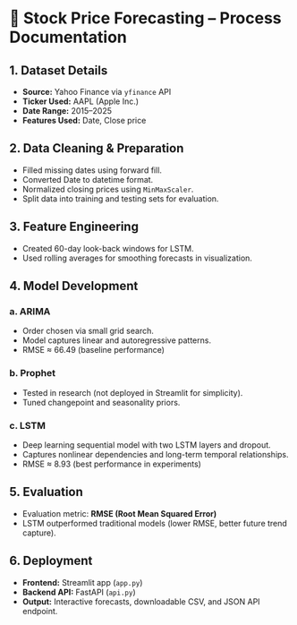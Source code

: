 # 🧠 Stock Price Forecasting – Process Documentation

## 1. Dataset Details
- **Source:** Yahoo Finance via `yfinance` API
- **Ticker Used:** AAPL (Apple Inc.)
- **Date Range:** 2015–2025
- **Features Used:** Date, Close price

## 2. Data Cleaning & Preparation
- Filled missing dates using forward fill.
- Converted Date to datetime format.
- Normalized closing prices using `MinMaxScaler`.
- Split data into training and testing sets for evaluation.

## 3. Feature Engineering
- Created 60-day look-back windows for LSTM.
- Used rolling averages for smoothing forecasts in visualization.

## 4. Model Development
### a. ARIMA
- Order chosen via small grid search.
- Model captures linear and autoregressive patterns.
- RMSE ≈ 66.49 (baseline performance)

### b. Prophet
- Tested in research (not deployed in Streamlit for simplicity).
- Tuned changepoint and seasonality priors.

### c. LSTM
- Deep learning sequential model with two LSTM layers and dropout.
- Captures nonlinear dependencies and long-term temporal relationships.
- RMSE ≈ 8.93 (best performance in experiments)

## 5. Evaluation
- Evaluation metric: **RMSE (Root Mean Squared Error)**
- LSTM outperformed traditional models (lower RMSE, better future trend capture).

## 6. Deployment
- **Frontend:** Streamlit app (`app.py`)
- **Backend API:** FastAPI (`api.py`)
- **Output:** Interactive forecasts, downloadable CSV, and JSON API endpoint.

